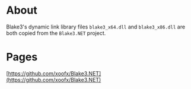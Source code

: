 # About

Blake3's dynamic link library files `blake3_x64.dll` and `blake3_x86.dll` are both copied from the `Blake3.NET` project.

# Pages

[https://github.com/xoofx/Blake3.NET](https://github.com/xoofx/Blake3.NET)
